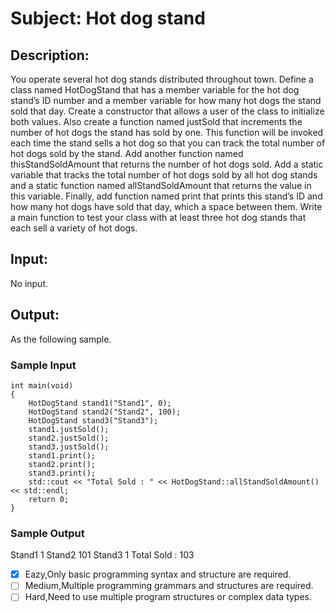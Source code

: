 # Subject: Hot dog stand
## Description:
You operate several hot dog stands distributed throughout town. Define a class named HotDogStand that has a member variable for the hot dog stand’s ID number and a member variable for how many hot dogs the stand sold that day. Create a constructor that allows a user of the class to initialize both values.  Also create a function named justSold that increments the number of hot dogs the stand has sold by one. This function will be invoked each time the stand sells a hot dog so that you can track the total number of hot dogs sold by the stand. Add another function named thisStandSoldAmount that returns the number of hot dogs sold.  Add a static variable that tracks the total number of hot dogs sold by all hot dog stands and a static function named allStandSoldAmount that returns the value in this variable. Finally, add function named print that prints this stand’s ID and how many hot dogs have sold that day, which a space between them. Write a main function to test your class with at least three hot dog stands that each sell a variety of hot dogs.


## Input:
No input.

## Output:
As the following sample.

### Sample Input
```
int main(void)
{
	HotDogStand stand1("Stand1", 0);
	HotDogStand stand2("Stand2", 100);
	HotDogStand stand3("Stand3");
	stand1.justSold();
	stand2.justSold();
	stand3.justSold();
	stand1.print();
	stand2.print();
	stand3.print();
	std::cout << "Total Sold : " << HotDogStand::allStandSoldAmount() << std::endl;
	return 0;
}

```

### Sample Output
Stand1 1 
Stand2 101 
Stand3 1 
Total Sold : 103 


- [x]  Eazy,Only basic programming syntax and structure are required.
- [ ]  Medium,Multiple programming grammars and structures are required.
- [ ] Hard,Need to use multiple program structures or complex data types.
